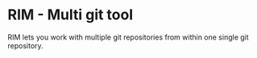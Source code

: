 # RIM - Multi git tool

RIM lets you work with multiple git repositories from within one single git repository.
